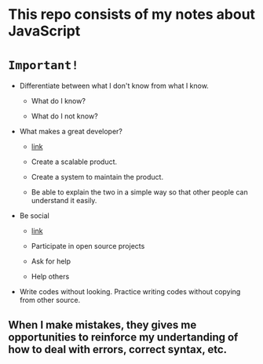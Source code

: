 # This repo consists of my notes about JavaScript

# `Important!`

- Differentiate between what I don't know from what I know.

  - What do I know?

  - What do I not know?

- What makes a great developer? 
  
  - [link](https://www.quora.com/What-is-the-best-way-to-become-a-great-programmer/answer/Jinsung-Kim-27)

  - Create a scalable product.

  - Create a system to maintain the product.

  - Be able to explain the two in a simple way so that other people can understand it easily.

- Be social

  - [link](https://docs.github.com/en/get-started/quickstart/be-social#watch-a-project)

  - Participate in open source projects

  - Ask for help

  - Help others

- Write codes without looking. Practice writing codes without copying from other source.

## When I make mistakes, they gives me opportunities to reinforce my undertanding of how to deal with errors, correct syntax, etc.
